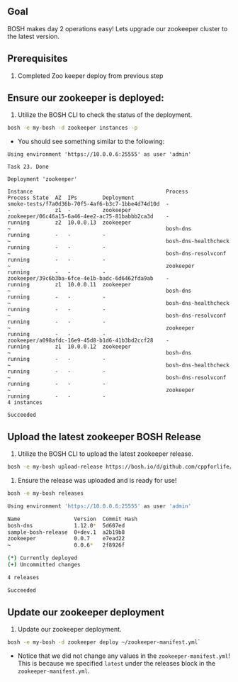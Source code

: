 ## Goal

BOSH makes day 2 operations easy! Lets upgrade our zookeeper cluster to the latest version.

## Prerequisites

1. Completed Zoo keeper deploy from previous step

## Ensure our zookeeper is deployed:

1. Utilize the BOSH CLI to check the status of the deployment.

  ```bash
  bosh -e my-bosh -d zookeeper instances -p
  ```

  - You should see something similar to the following:

```
Using environment 'https://10.0.0.6:25555' as user 'admin'

Task 23. Done

Deployment 'zookeeper'

Instance                                          Process               Process State  AZ  IPs        Deployment
smoke-tests/f7a0d36b-70f5-4af6-b3c7-1bbe4d74d10d  -                     -              z1  -          zookeeper
zookeeper/06c46a15-6a46-4ee2-ac75-81babbb2ca3d    -                     running        z2  10.0.0.13  zookeeper
~                                                 bosh-dns              running        -   -          -
~                                                 bosh-dns-healthcheck  running        -   -          -
~                                                 bosh-dns-resolvconf   running        -   -          -
~                                                 zookeeper             running        -   -          -
zookeeper/39c6b3ba-6fce-4e1b-badc-6d6462fda9ab    -                     running        z1  10.0.0.11  zookeeper
~                                                 bosh-dns              running        -   -          -
~                                                 bosh-dns-healthcheck  running        -   -          -
~                                                 bosh-dns-resolvconf   running        -   -          -
~                                                 zookeeper             running        -   -          -
zookeeper/a098afdc-16e9-45d8-b1d6-41b3bd2ccf28    -                     running        z1  10.0.0.12  zookeeper
~                                                 bosh-dns              running        -   -          -
~                                                 bosh-dns-healthcheck  running        -   -          -
~                                                 bosh-dns-resolvconf   running        -   -          -
~                                                 zookeeper             running        -   -          -
4 instances

Succeeded
```

## Upload the latest zookeeper BOSH Release

1. Utilize the BOSH CLI to upload the latest zookeeper release.

```bash
bosh -e my-bosh upload-release https://bosh.io/d/github.com/cppforlife/zookeeper-release?v=0.0.7 --sha1 a863ef216ea75d22950703a3c924959cb20e59ba`
```
1. Ensure the release was uploaded and is ready for use!

```bash
bosh -e my-bosh releases

Using environment 'https://10.0.0.6:25555' as user 'admin'

Name                 Version  Commit Hash
bosh-dns             1.12.0*  5d607ed
sample-bosh-release  0+dev.1  a2b19b8
zookeeper            0.0.7    e7ead22
~                    0.0.6*   2f8926f

(*) Currently deployed
(+) Uncommitted changes

4 releases

Succeeded
```

## Update our zookeeper deployment

1. Update our zookeeper deployment.

  ```bash
  bosh -e my-bosh -d zookeeper deploy ~/zookeeper-manifest.yml`
  ```

  - Notice that we did not change any values in the `zookeeper-manifest.yml`! This is because we specified `latest` under the releases block in the `zookeeper-manifest.yml`.
